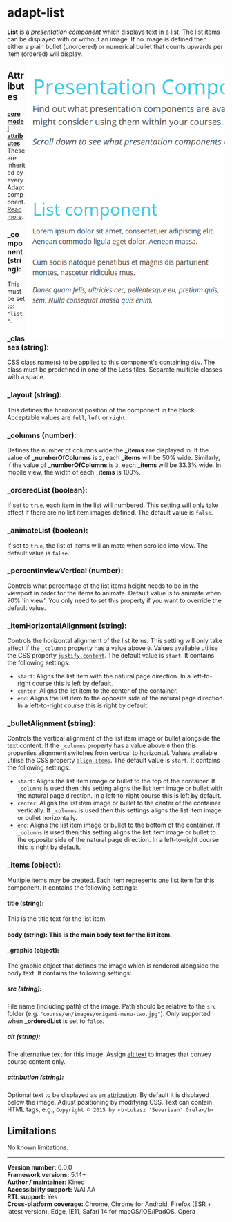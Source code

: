 # adapt-list

**List** is a *presentation component* which displays text in a list. The list items can be displayed with or without an image. If no image is defined then either a plain bullet (unordered) or numerical bullet that counts upwards per item (ordered) will display.

<img src="demo.gif" alt="the list component in action" align="right">

## Attributes

[**core model attributes**](https://github.com/adaptlearning/adapt_framework/wiki/Core-model-attributes): These are inherited by every Adapt component. [Read more](https://github.com/adaptlearning/adapt_framework/wiki/Core-model-attributes).

### \_component (string):
This must be set to: `"list"`.

### \_classes (string):
CSS class name(s) to be applied to this component's containing `div`. The class must be predefined in one of the Less files. Separate multiple classes with a space.

### \_layout (string):
This defines the horizontal position of the component in the block. Acceptable values are `full`, `left` or `right`.

### \_columns (number):
Defines the number of columns wide the **\_items** are displayed in. If the value of **\_numberOfColumns** is `2`, each **\_items** will be 50% wide. Similarly, if the value of **\_numberOfColumns** is `3`, each **\_items** will be 33.3% wide. In mobile view, the width of each **\_items** is 100%.

### \_orderedList (boolean):
If set to `true`, each item in the list will numbered. This setting will only take affect if there are no list item images defined. The default value is `false`.

### \_animateList (boolean):
If set to `true`, the list of items will animate when scrolled into view. The default value is `false`.

### \_percentInviewVertical (number):
Controls what percentage of the list items height needs to be in the viewport in order for the items to animate. Default value is to animate when 70% 'in view'. You only need to set this property if you want to override the default value.

<a name="_itemHorizontalAlignment"></a>

### \_itemHorizontalAlignment (string):
Controls the horizontal alignment of the list items. This setting will only take affect if the `_columns` property has a value above `0`. Values available utilise the CSS property [`justify-content`](https://developer.mozilla.org/en-US/docs/Web/CSS/justify-content). The default value is `start`. It contains the following settings:
* `start`: Aligns the list item with the natural page direction. In a left-to-right course this is left by default.
* `center`: Aligns the list item to the center of the container.
* `end`: Aligns the list item to the opposite side of the natural page direction. In a left-to-right course this is right by default.

<a name="_bulletAlignment"></a>

### \_bulletAlignment (string):
Controls the vertical alignment of the list item image or bullet alongside the text content. If the `_columns` property has a value above `0` then this properties alignment switches from vertical to horizontal. Values available utilise the CSS property [`align-items`](https://developer.mozilla.org/en-US/docs/Web/CSS/align-items). The default value is `start`. It contains the following settings:
* `start`: Aligns the list item image or bullet to the top of the container. If `_columns` is used then this setting aligns the list item image or bullet with the natural page direction. In a left-to-right course this is left by default.
* `center`: Aligns the list item image or bullet to the center of the container vertically. If `_columns` is used then this settings aligns the list item image or bullet horizontally.
* `end`: Aligns the list item image or bullet to the bottom of the container. If `_columns` is used then this setting aligns the list item image or bullet to the opposite side of the natural page direction. In a left-to-right course this is right by default.

### \_items (object):
Multiple items may be created. Each item represents one list item for this component. It contains the following settings:

#### title (string):
This is the title text for the list item.

#### body (string): This is the main body text for the list item.

#### \_graphic (object):
The graphic object that defines the image which is rendered alongside the body text. It contains the following settings:

##### src (string):
File name (including path) of the image. Path should be relative to the `src` folder (e.g. `"course/en/images/origami-menu-two.jpg"`). Only supported when **\_orderedList** is set to `false`.

##### alt (string):
The alternative text for this image. Assign [alt text](https://github.com/adaptlearning/adapt_framework/wiki/Providing-good-alt-text) to images that convey course content only.

##### attribution (string):
Optional text to be displayed as an [attribution](https://wiki.creativecommons.org/Best_practices_for_attribution). By default it is displayed below the image. Adjust positioning by modifying CSS. Text can contain HTML tags, e.g., `Copyright © 2015 by <b>Lukasz 'Severiaan' Grela</b>`

## Limitations

No known limitations.

----------------------------
**Version number:**  6.0.0 <br>
**Framework versions:** 5.14+ <br>
**Author / maintainer:** Kineo <br>
**Accessibility support:** WAI AA <br>
**RTL support:** Yes <br>
**Cross-platform coverage:** Chrome, Chrome for Android, Firefox (ESR + latest version), Edge, IE11, Safari 14 for macOS/iOS/iPadOS, Opera <br>
